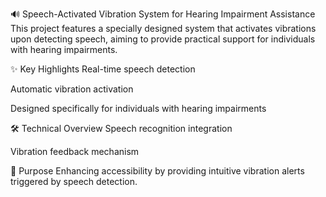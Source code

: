 🔊 Speech-Activated Vibration System for Hearing Impairment Assistance
This project features a specially designed system that activates vibrations upon detecting speech, aiming to provide practical support for individuals with hearing impairments.

✨ Key Highlights
Real-time speech detection

Automatic vibration activation

Designed specifically for individuals with hearing impairments

🛠️ Technical Overview
Speech recognition integration

Vibration feedback mechanism

🎯 Purpose
Enhancing accessibility by providing intuitive vibration alerts triggered by speech detection.

